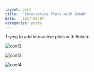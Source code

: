 ```yaml
---
layout: post
title:  "Interactive Plots with Bokeh"
date:   2017-08-07
categories: posts
---
```

Trying to add Interactive plots with Bokeh:


![conf2]('/assets/img/dmog/DMOG-1.svg')

![conf3]('/_assets/img/DMOG-1.svg')

![conf4]('/assets/img/DMOG-1.svg')
